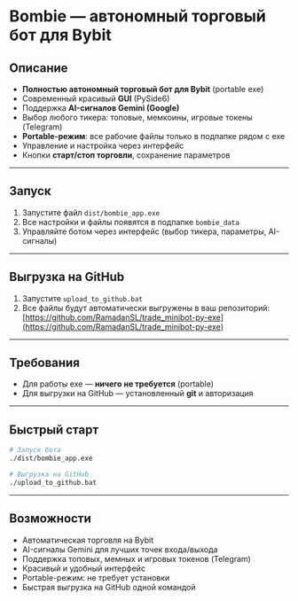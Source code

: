 # Bombie — автономный торговый бот для Bybit

## Описание

- **Полностью автономный торговый бот для Bybit** (portable exe)
- Современный красивый **GUI** (PySide6)
- Поддержка **AI-сигналов Gemini (Google)**
- Выбор любого тикера: топовые, мемкоины, игровые токены (Telegram)
- **Portable-режим**: все рабочие файлы только в подпапке рядом с exe
- Управление и настройка через интерфейс
- Кнопки **старт/стоп торговли**, сохранение параметров

---

## Запуск

1. Запустите файл `dist/bombie_app.exe`
2. Все настройки и файлы появятся в подпапке `bombie_data`
3. Управляйте ботом через интерфейс (выбор тикера, параметры, AI-сигналы)

---

## Выгрузка на GitHub

1. Запустите `upload_to_github.bat`
2. Все файлы будут автоматически выгружены в ваш репозиторий: [https://github.com/RamadanSL/trade_minibot-py-exe](https://github.com/RamadanSL/trade_minibot-py-exe)

---

## Требования

- Для работы exe — **ничего не требуется** (portable)
- Для выгрузки на GitHub — установленный **git** и авторизация

---

## Быстрый старт

```sh
# Запуск бота
./dist/bombie_app.exe

# Выгрузка на GitHub
./upload_to_github.bat
```

---

## Возможности

- Автоматическая торговля на Bybit
- AI-сигналы Gemini для лучших точек входа/выхода
- Поддержка топовых, мемных и игровых токенов (Telegram)
- Красивый и удобный интерфейс
- Portable-режим: не требует установки
- Быстрая выгрузка на GitHub одной командой 